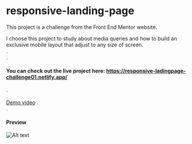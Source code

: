 # responsive-landing-page  
  This project is a challenge from the Front End Mentor website.   
  
I choose this project to study about media queries and how to build an exclusive mobile layout that adjust to any size of screen.  
.  
.  
#### You can check out the live project here: https://responsive-ladingpage-challenge01.netlify.app/   
.  
.  
  [Demo video](https://www.loom.com/share/e1fc389d347d40e0a8fa7cb3bd819547)
.  
.  
#### Preview  
  
  
![Alt text](https://i.imgur.com/YwEWxkU.png)
